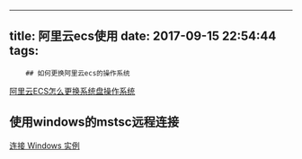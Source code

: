 
---
title: 阿里云ecs使用
date: 2017-09-15 22:54:44
tags:
---
        ## 如何更换阿里云ecs的操作系统

[阿里云ECS怎么更换系统盘操作系统](http://jingyan.baidu.com/article/fedf07375dad5e35ad897710.html)


## 使用windows的mstsc远程连接

[连接 Windows 实例](https://help.aliyun.com/document_detail/25417.html)
